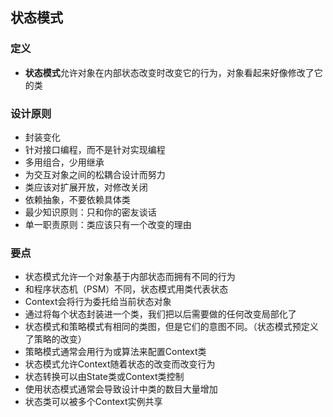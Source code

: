 ## 状态模式

### 定义

- **状态模式**允许对象在内部状态改变时改变它的行为，对象看起来好像修改了它的类

### 设计原则

- 封装变化
- 针对接口编程，而不是针对实现编程
- 多用组合，少用继承
- 为交互对象之间的松耦合设计而努力
- 类应该对扩展开放，对修改关闭
- 依赖抽象，不要依赖具体类
- 最少知识原则：只和你的密友谈话
- 单一职责原则：类应该只有一个改变的理由

### 要点

- 状态模式允许一个对象基于内部状态而拥有不同的行为
- 和程序状态机（PSM）不同，状态模式用类代表状态
- Context会将行为委托给当前状态对象
- 通过将每个状态封装进一个类，我们把以后需要做的任何改变局部化了
- 状态模式和策略模式有相同的类图，但是它们的意图不同。（状态模式预定义了策略的改变）
- 策略模式通常会用行为或算法来配置Context类
- 状态模式允许Context随着状态的改变而改变行为
- 状态转换可以由State类或Context类控制
- 使用状态模式通常会导致设计中类的数目大量增加
- 状态类可以被多个Context实例共享
